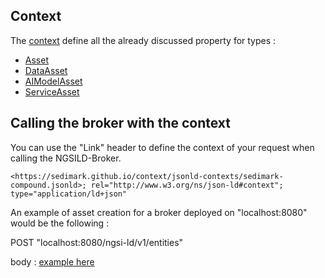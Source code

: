 ## Context
The [context](https://sedimark.github.io/ontology/broker/jsonld-contexts/sedimark-compound.jsonld) define all
the already discussed property for types :
- [Asset](https://sedimark.github.io/ontology/broker/jsonld-contexts/sedimark-asset.jsonld)
- [DataAsset](https://sedimark.github.io/ontology/broker/jsonld-contexts/sedimark-data-asset.jsonld)
- [AIModelAsset](https://sedimark.github.io/ontology/broker/jsonld-contexts/sedimark-ai-model-asset.jsonld)
- [ServiceAsset](https://sedimark.github.io/ontology/broker/jsonld-contexts/sedimark-service-asset.jsonld)

## Calling the broker with the context
You can use the "Link" header to define the context of your request when calling the NGSILD-Broker.
```
<https://sedimark.github.io/context/jsonld-contexts/sedimark-compound.jsonld>; rel="http://www.w3.org/ns/json-ld#context"; type="application/ld+json"
```

An example of asset creation for a broker deployed on "localhost:8080" would be the following :

POST "localhost:8080/ngsi-ld/v1/entities"

body : [example here](https://sedimark.github.io/ontology/broker/payload-example/asset.jsonld)
